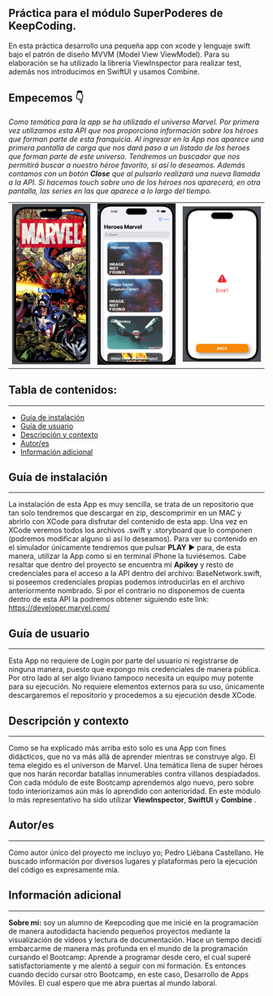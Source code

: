 
## Práctica para el módulo SuperPoderes de KeepCoding.
En esta práctica desarrollo una pequeña app con xcode y lenguaje swift bajo el patrón de diseño MVVM (Model View ViewModel). Para su elaboración se ha utilizado la libreria ViewInspector para realizar test, además nos introducimos en SwiftUI y usamos Combine.



## Empecemos 👇

*Como temática para la app se ha utilizado el universo Marvel. Por primera vez utilizamos esta API que nos proporciona información sobre los héroes que forman parte de esta franquicia. Al ingresar en la App nos aparece una primera pantalla de carga que nos dará paso a un listado de los heroes que forman parte de este universo. Tendremos un buscador que nos permitirá buscar a nuestro héroe favorito, si así lo deseamos. Además contamos con un botón **Close** que al pulsarlo realizará una nueva llamada a la API. Si hacemos touch sobre uno de los héroes nos aparecerá, en otra pantalla, las series en las que aparece a lo largo del tiempo.*

<table>
  <tr>
    <td><img src="https://github.com/Castellano46/Mavel-SuperPoderes/blob/main/Images/1.png" width="300" /></td>
    <td><img src="https://github.com/Castellano46/Mavel-SuperPoderes/blob/main/Images/2.png" width="300" /></td>
    <td><img src="https://github.com/Castellano46/Mavel-SuperPoderes/blob/main/Images/3.png" width="300" /></td>
  </tr>
</table>


## Tabla de contenidos:
---

- [Guía de instalación](#guía-de-instalación)
- [Guía de usuario](#guía-de-usuario)
- [Descripción y contexto](#descripción-y-contexto)
- [Autor/es](#autores)
- [Información adicional](#información-adicional)

## Guía de instalación
---

La instalación de esta App es muy sencilla, se trata de un repositorio que tan solo tendremos que descargar en zip, descomprimir en un MAC y abrirlo con XCode para disfrutar del contenido de esta app. 
Una vez en XCode veremos todos los archivos .swift y .storyboard que lo componen (podremos modificar alguno si así lo deseamos).
Para ver su contenido en el simulador únicamente tendremos que pulsar **PLAY** ▶️ para, de esta manera, utilizar la App como si en terminal iPhone la tuviésemos. 
Cabe resaltar que dentro del proyecto se encuentra mi **Apikey** y resto de credenciales para el acceso a la API dentro del archivo: BaseNetwork.swift, si poseemos credenciales propias podemos introducirlas en el archivo anteriormente nombrado. Si por el contrario no disponemos de cuenta dentro de esta API la podremos obtener siguiendo este link: https://developer.marvel.com/

## Guía de usuario
---
Esta App no requiere de Login por parte del usuario ni registrarse de ninguna manera, puesto que expongo mis credenciales de manera pública.
Por otro lado al ser algo liviano tampoco necesita un equipo muy potente para su ejecución.
No requiere elementos externos para su uso, únicamente descargaremos el repositorio y procedemos a su ejecución desde XCode.

## Descripción y contexto
---
Como se ha explicado más arriba esto solo es una App con fines didácticos, que no va más allá de aprender mientras se construye algo. 
El tema elegido es el universon de Marvel. Una temática llena de super héroes que nos harán recordar batallas innumerables contra villanos despiadados. 
Con cada módulo de este Bootcamp aprendemos algo nuevo, pero sobre todo interiorizamos aún más lo aprendido con anterioridad. En este módulo lo más representativo ha sido utilizar **ViewInspector**, **SwiftUI** y **Combine** .

## Autor/es
---
Como autor único del proyecto me incluyo yo; Pedro Liébana Castellano. He buscado información por diversos lugares y plataformas pero la ejecución del código es expresamente mía.

## Información adicional
---
**Sobre mí:**  soy un alumno de Keepcoding que me inicié en la programación de manera autodidacta haciendo pequeños proyectos mediante la visualización de videos y lectura de documentación.
Hace un tiempo decidí embarcarme de manera más profunda en el mundo de la programación cursando el Bootcamp: Aprende a programar desde cero, el cual superé satisfactoriamente y me alentó a seguir con mi formación. Es entonces cuando decido cursar otro Bootcamp, en este caso, Desarrollo de Apps Móviles. El cual espero que me abra puertas al mundo laboral. 


